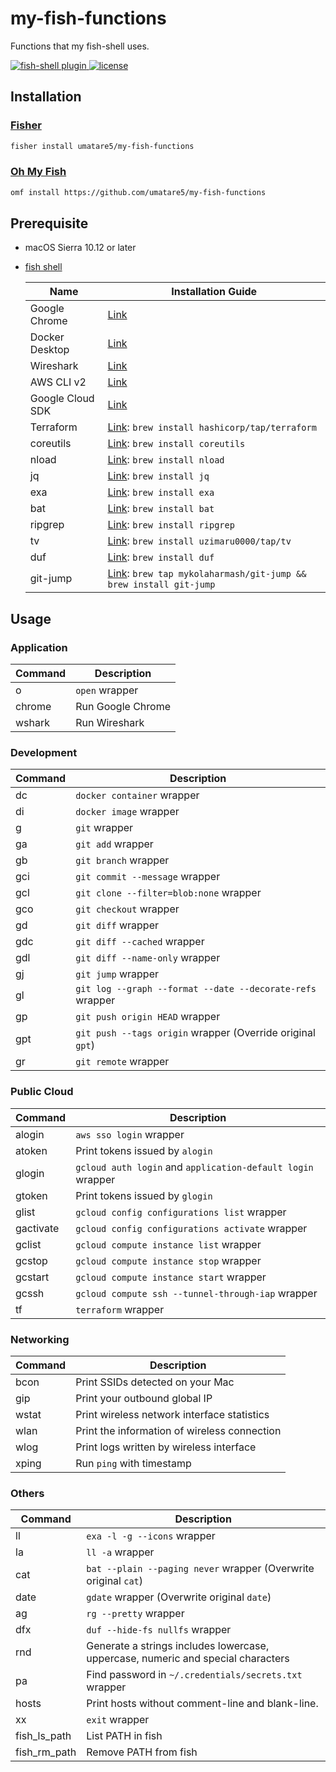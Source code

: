 # my-fish-functions

Functions that my fish-shell uses.

<a href="https://fishshell.com/">
  <img src="https://badgen.net/badge/fish-shell/plugin?icon=terminal" alt="fish-shell plugin">
</a>

<a href="https://github.com/umatare5/my-fish-functions/blob/master/LICENSE">
  <img src="https://badgen.net/github/license/umatare5/my-fish-functions" alt="license">
</a>

## Installation

### [Fisher](https://github.com/jorgebucaran/fisher)

```sh
fisher install umatare5/my-fish-functions
```

### [Oh My Fish](https://github.com/oh-my-fish/oh-my-fish)

```sh
omf install https://github.com/umatare5/my-fish-functions
```

## Prerequisite

- macOS Sierra 10.12 or later
- [fish shell](https://fishshell.com/)

  | Name             | Installation Guide                                                                                                    |
  | ---------------- | --------------------------------------------------------------------------------------------------------------------- |
  | Google Chrome    | [Link](https://www.google.co.jp/chrome)                                                                               |
  | Docker Desktop   | [Link](https://www.docker.com/products/docker-desktop)                                                                |
  | Wireshark        | [Link](https://www.wireshark.org/download.html)                                                                       |
  | AWS CLI v2       | [Link](https://docs.aws.amazon.com/ja_jp/cli/latest/userguide/install-cliv2-mac.html)                                 |
  | Google Cloud SDK | [Link](https://cloud.google.com/sdk/docs/install)                                                                     |
  | Terraform        | [Link](https://www.terraform.io/downloads): `brew install hashicorp/tap/terraform`                                    |
  | coreutils        | [Link](https://formulae.brew.sh/formula/coreutils): `brew install coreutils`                                          |
  | nload            | [Link](https://github.com/rolandriegel/nload): `brew install nload`                                                   |
  | jq               | [Link](https://github.com/stedolan/jq): `brew install jq`                                                             |
  | exa              | [Link](https://github.com/ogham/exa#homebrew): `brew install exa`                                                     |
  | bat              | [Link](https://github.com/sharkdp/bat#on-macos-or-linux-via-homebrew): `brew install bat`                             |
  | ripgrep          | [Link](https://github.com/BurntSushi/ripgrep#installation): `brew install ripgrep`                                    |
  | tv               | [Link](https://github.com/uzimaru0000/tv/tree/master): `brew install uzimaru0000/tap/tv`                              |
  | duf              | [Link](https://github.com/muesli/duf#macos): `brew install duf`                                                       |
  | git-jump         | [Link](https://github.com/mykolaharmash/git-jump#install): `brew tap mykolaharmash/git-jump && brew install git-jump` |

## Usage

### Application

| Command | Description       |
| ------- | ----------------- |
| o       | `open` wrapper    |
| chrome  | Run Google Chrome |
| wshark  | Run Wireshark     |

### Development

| Command | Description                                                |
| ------- | ---------------------------------------------------------- |
| dc      | `docker container` wrapper                                 |
| di      | `docker image` wrapper                                     |
| g       | `git` wrapper                                              |
| ga      | `git add` wrapper                                          |
| gb      | `git branch` wrapper                                       |
| gci     | `git commit --message` wrapper                             |
| gcl     | `git clone --filter=blob:none` wrapper                     |
| gco     | `git checkout` wrapper                                     |
| gd      | `git diff` wrapper                                         |
| gdc     | `git diff --cached` wrapper                                |
| gdl     | `git diff --name-only` wrapper                             |
| gj      | `git jump` wrapper                                         |
| gl      | `git log --graph --format --date --decorate-refs` wrapper  |
| gp      | `git push origin HEAD` wrapper                             |
| gpt     | `git push --tags origin` wrapper (Override original `gpt`) |
| gr      | `git remote` wrapper                                       |

### Public Cloud

| Command   | Description                                                 |
| --------- | ----------------------------------------------------------- |
| alogin    | `aws sso login` wrapper                                     |
| atoken    | Print tokens issued by `alogin`                             |
| glogin    | `gcloud auth login` and `application-default login` wrapper |
| gtoken    | Print tokens issued by `glogin`                             |
| glist     | `gcloud config configurations list` wrapper                 |
| gactivate | `gcloud config configurations activate` wrapper             |
| gclist    | `gcloud compute instance list` wrapper                      |
| gcstop    | `gcloud compute instance stop` wrapper                      |
| gcstart   | `gcloud compute instance start` wrapper                     |
| gcssh     | `gcloud compute ssh --tunnel-through-iap` wrapper           |
| tf        | `terraform` wrapper                                         |

### Networking

| Command | Description                                  |
| ------- | -------------------------------------------- |
| bcon    | Print SSIDs detected on your Mac             |
| gip     | Print your outbound global IP                |
| wstat   | Print wireless network interface statistics  |
| wlan    | Print the information of wireless connection |
| wlog    | Print logs written by wireless interface     |
| xping   | Run `ping` with timestamp                    |

### Others

| Command      | Description                                                                      |
| ------------ | -------------------------------------------------------------------------------- |
| ll           | `exa -l -g --icons` wrapper                                                      |
| la           | `ll -a` wrapper                                                                  |
| cat          | `bat --plain --paging never` wrapper (Overwrite original `cat`)                  |
| date         | `gdate` wrapper (Overwrite original `date`)                                      |
| ag           | `rg --pretty` wrapper                                                            |
| dfx          | `duf --hide-fs nullfs` wrapper                                                   |
| rnd          | Generate a strings includes lowercase, uppercase, numeric and special characters |
| pa           | Find password in `~/.credentials/secrets.txt` wrapper                            |
| hosts        | Print hosts without comment-line and blank-line.                                 |
| xx           | `exit` wrapper                                                                   |
| fish_ls_path | List PATH in fish                                                                |
| fish_rm_path | Remove PATH from fish                                                            |
